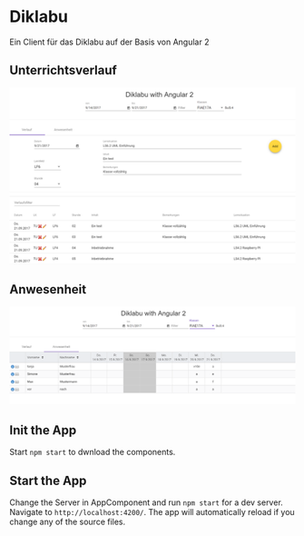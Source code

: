 # Diklabu

Ein Client für das Diklabu auf der Basis von Angular 2 
## Unterrichtsverlauf
![alt text](verlauf.png "Logo Title Text 1")

## Anwesenheit
![alt text](anwesenheit.png "Logo Title Text 1")

## Init the App
Start `npm start` to dwnload the components.

## Start the App
Change the Server in AppComponent and run `npm start` for a dev server. Navigate to `http://localhost:4200/`. The app will automatically reload if you change any of the source files.


